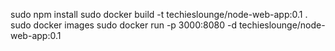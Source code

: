 sudo npm install sudo docker build -t techieslounge/node-web-app:0.1 . sudo docker images sudo docker run -p 3000:8080 -d techieslounge/node-web-app:0.1